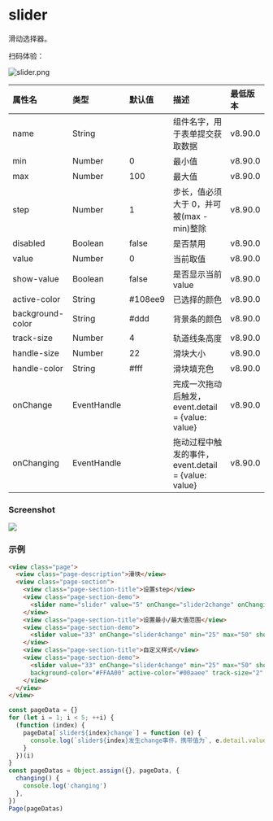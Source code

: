 # slider

滑动选择器。

扫码体验：

![slider.png](https://cache.amap.com/ecology/tool/miniapp/1563519759475.png)

| 属性名 | 类型 | 默认值 | 描述 | 最低版本 |
| :--- | :--- | :--- | :--- | :--- |
| name | String |  | 组件名字，用于表单提交获取数据 | v8.90.0 |
| min | Number | 0 | 最小值 | v8.90.0 |
| max | Number | 100 | 最大值 | v8.90.0 |
| step | Number | 1 | 步长，值必须大于 0，并可被(max - min)整除 | v8.90.0 |
| disabled | Boolean | false | 是否禁用 | v8.90.0 |
| value | Number | 0 | 当前取值 | v8.90.0 |
| show-value | Boolean | false | 是否显示当前 value | v8.90.0 |
| active-color | String | #108ee9 | 已选择的颜色 | v8.90.0 |
| background-color | String | #ddd | 背景条的颜色 | v8.90.0 |
| track-size | Number | 4 | 轨道线条高度 | v8.90.0 |
| handle-size | Number | 22 | 滑块大小 | v8.90.0 |
| handle-color | String | #fff | 滑块填充色 | v8.90.0 |
| onChange | EventHandle |  | 完成一次拖动后触发，event.detail = {value: value} | v8.90.0 |
| onChanging | EventHandle |  | 拖动过程中触发的事件，event.detail = {value: value} | v8.90.0 |

### Screenshot

![](https://zos.alipayobjects.com/rmsportal/tbIYvqLCXYLRBBvDQngq.png#align=left&display=inline&height=278&originHeight=553&originWidth=750&status=done&width=377)

### 示例

```html
<view class="page">
  <view class="page-description">滑块</view>
  <view class="page-section">
    <view class="page-section-title">设置step</view>
    <view class="page-section-demo">
      <slider name="slider" value="5" onChange="slider2change" onChanging="changing" step="5"/>
    </view>
    <view class="page-section-title">设置最小/最大值范围</view>
    <view class="page-section-demo">
      <slider value="33" onChange="slider4change" min="25" max="50" show-value/>
    </view>
    <view class="page-section-title">自定义样式</view>
    <view class="page-section-demo">
      <slider value="33" onChange="slider4change" min="25" max="50" show-value
      background-color="#FFAA00" active-color="#00aaee" track-size="2" handle-size="6" handle-color="blue" />
    </view>
  </view>
</view>
```

```javascript
const pageData = {}
for (let i = 1; i < 5; ++i) {
  (function (index) {
    pageData[`slider${index}change`] = function (e) {
      console.log(`slider${index}发生change事件，携带值为`, e.detail.value)
    }
  })(i)
}
const pageDatas = Object.assign({}, pageData, {
  changing() {
    console.log('changing')
  },
})
Page(pageDatas)
```
